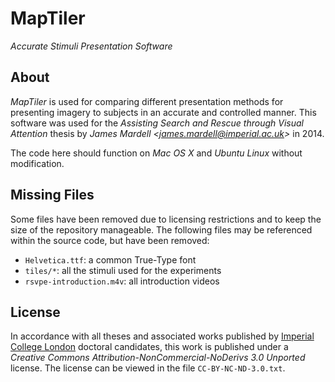 # MapTiler

_Accurate Stimuli Presentation Software_


## About

_MapTiler_ is used for comparing different presentation methods for presenting imagery to subjects in an accurate and controlled manner. This software was used for the _Assisting Search and Rescue through Visual Attention_ thesis by _James Mardell <[james.mardell@imperial.ac.uk](mailto:james.mardell@imperial.ac.uk)>_ in 2014.

The code here should function on _Mac OS X_ and _Ubuntu Linux_ without modification.


## Missing Files

Some files have been removed due to licensing restrictions and to keep the size of the repository manageable. The following files may be referenced within the source code, but have been removed:

* `Helvetica.ttf`: a common True-Type font
* `tiles/*`: all the stimuli used for the experiments
* `rsvpe-introduction.m4v`: all introduction videos


## License

In accordance with all theses and associated works published by [Imperial College London](http://www.imperial.ac.uk/) doctoral candidates, this work is published under a _Creative Commons Attribution-NonCommercial-NoDerivs 3.0 Unported_ license. The license can be viewed in the file `CC-BY-NC-ND-3.0.txt`.
